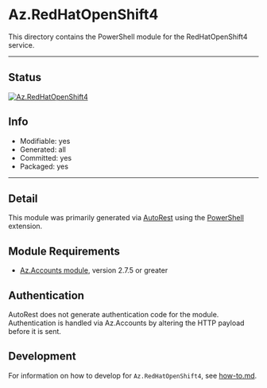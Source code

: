 <!-- region Generated -->
# Az.RedHatOpenShift4
This directory contains the PowerShell module for the RedHatOpenShift4 service.

---
## Status
[![Az.RedHatOpenShift4](https://img.shields.io/powershellgallery/v/Az.RedHatOpenShift4.svg?style=flat-square&label=Az.RedHatOpenShift4 "Az.RedHatOpenShift4")](https://www.powershellgallery.com/packages/Az.RedHatOpenShift4/)

## Info
- Modifiable: yes
- Generated: all
- Committed: yes
- Packaged: yes

---
## Detail
This module was primarily generated via [AutoRest](https://github.com/Azure/autorest) using the [PowerShell](https://github.com/Azure/autorest.powershell) extension.

## Module Requirements
- [Az.Accounts module](https://www.powershellgallery.com/packages/Az.Accounts/), version 2.7.5 or greater

## Authentication
AutoRest does not generate authentication code for the module. Authentication is handled via Az.Accounts by altering the HTTP payload before it is sent.

## Development
For information on how to develop for `Az.RedHatOpenShift4`, see [how-to.md](how-to.md).
<!-- endregion -->
